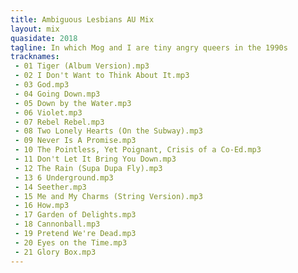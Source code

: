 ```yaml
---
title: Ambiguous Lesbians AU Mix
layout: mix
quasidate: 2018
tagline: In which Mog and I are tiny angry queers in the 1990s
tracknames: 
 - 01 Tiger (Album Version).mp3
 - 02 I Don't Want to Think About It.mp3
 - 03 God.mp3
 - 04 Going Down.mp3
 - 05 Down by the Water.mp3
 - 06 Violet.mp3
 - 07 Rebel Rebel.mp3
 - 08 Two Lonely Hearts (On the Subway).mp3
 - 09 Never Is A Promise.mp3
 - 10 The Pointless, Yet Poignant, Crisis of a Co-Ed.mp3
 - 11 Don't Let It Bring You Down.mp3
 - 12 The Rain (Supa Dupa Fly).mp3
 - 13 6 Underground.mp3
 - 14 Seether.mp3
 - 15 Me and My Charms (String Version).mp3
 - 16 How.mp3
 - 17 Garden of Delights.mp3
 - 18 Cannonball.mp3
 - 19 Pretend We're Dead.mp3
 - 20 Eyes on the Time.mp3
 - 21 Glory Box.mp3
---
```

